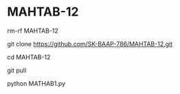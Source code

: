 # MAHTAB-12
rm-rf MAHTAB-12

git clone https://github.com/SK-BAAP-786/MAHTAB-12.git

cd  MAHTAB-12

git pull

python MATHAB1.py
